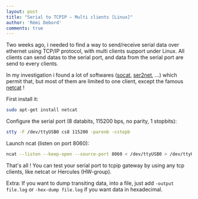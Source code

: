 ```yaml
---
layout: post
title: "Serial to TCPIP – Multi clients [Linux]"
author: 'Rémi Debord'
comments: true
---
```

Two weeks ago, i needed to find a way to send/receive serial data over ethernet using TCP/IP protocol, with multi clients support under Linux. All clients can send datas to the serial port, and data from the serial port are send to every clients.

In my investigation i found a lot of softwares ([socat](http://www.dest-unreach.org/socat/), [ser2net](http://ser2net.sourceforge.net/), ...) which permit that, but most of them are limited to one client, except the famous [netcat](http://nmap.org/ncat/) !

First install it:
```bash
sudo apt-get install netcat
```
Configure the serial port (8 databits, 115200 bps, no parity, 1 stopbits):
```bash
stty -F /dev/ttyUSB0 cs8 115200 -parenb -cstopb
```
Launch ncat (listen on port 8060):
```bash
ncat --listen --keep-open --source-port 8060 < /dev/ttyUSB0 > /dev/ttyUSB0
```
That's all ! You can test your serial port to tcpip gateway by using any tcp clients, like netcat or Hercules (HW-group).

Extra: If you want to dump transiting data, into a file, just add `-output file.log` or `-hex-dump file.log` if you want data in hexadecimal.
